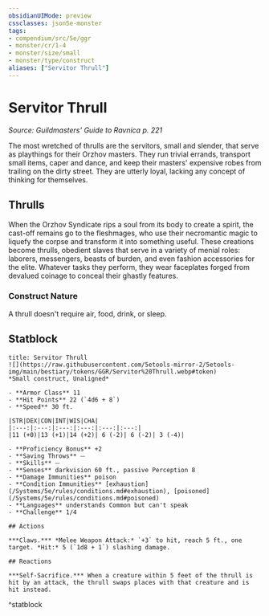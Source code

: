 ```yaml
---
obsidianUIMode: preview
cssclasses: json5e-monster
tags:
- compendium/src/5e/ggr
- monster/cr/1-4
- monster/size/small
- monster/type/construct
aliases: ["Servitor Thrull"]
---
```

# Servitor Thrull
*Source: Guildmasters' Guide to Ravnica p. 221*  

The most wretched of thrulls are the servitors, small and slender, that serve as playthings for their Orzhov masters. They run trivial errands, transport small items, caper and dance, and keep their masters' expensive robes from trailing on the dirty street. They are utterly loyal, lacking any concept of thinking for themselves.

## Thrulls

When the Orzhov Syndicate rips a soul from its body to create a spirit, the cast-off remains go to the fleshmages, who use their necromantic magic to liquefy the corpse and transform it into something useful. These creations become thrulls, obedient slaves that serve in a variety of menial roles: laborers, messengers, beasts of burden, and even fashion accessories for the elite. Whatever tasks they perform, they wear faceplates forged from devalued coinage to conceal their ghastly features.

### Construct Nature

A thrull doesn't require air, food, drink, or sleep.

## Statblock

```ad-statblock
title: Servitor Thrull
![](https://raw.githubusercontent.com/5etools-mirror-2/5etools-img/main/bestiary/tokens/GGR/Servitor%20Thrull.webp#token)
*Small construct, Unaligned*

- **Armor Class** 11
- **Hit Points** 22 (`4d6 + 8`)
- **Speed** 30 ft.

|STR|DEX|CON|INT|WIS|CHA|
|:---:|:---:|:---:|:---:|:---:|:---:|
|11 (+0)|13 (+1)|14 (+2)| 6 (-2)| 6 (-2)| 3 (-4)|

- **Proficiency Bonus** +2
- **Saving Throws** ⏤
- **Skills** ⏤
- **Senses** darkvision 60 ft., passive Perception 8
- **Damage Immunities** poison
- **Condition Immunities** [exhaustion](/Systems/5e/rules/conditions.md#exhaustion), [poisoned](/Systems/5e/rules/conditions.md#poisoned)
- **Languages** understands Common but can't speak
- **Challenge** 1/4

## Actions

***Claws.*** *Melee Weapon Attack:* `+3` to hit, reach 5 ft., one target. *Hit:* 5 (`1d8 + 1`) slashing damage.

## Reactions

***Self-Sacrifice.*** When a creature within 5 feet of the thrull is hit by an attack, the thrull swaps places with that creature and is hit instead.
```
^statblock
